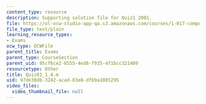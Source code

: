 ```yaml
---
content_type: resource
description: Supporting solution file for Quiz1 2001.
file: https://ol-ocw-studio-app-qa.s3.amazonaws.com/courses/1-017-computing-and-data-analysis-for-environmental-applications-fall-2003/97de30db3242acad83e8dfb9a1085295_Quiz01_1_4.m
file_type: text/plain
learning_resource_types:
- Exams
ocw_type: OCWFile
parent_title: Exams
parent_type: CourseSection
parent_uid: 95cf6ce2-8555-4ed8-f935-4f1bcc321409
resourcetype: Other
title: Quiz01_1_4.m
uid: 97de30db-3242-acad-83e8-dfb9a1085295
video_files:
  video_thumbnail_file: null
---
```

